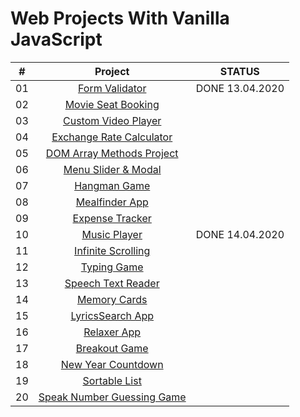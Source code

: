 # Web Projects With Vanilla JavaScript

|  #  |            Project             | STATUS |
| :-: | :----------------------------: | :-------: |
| 01  | [Form Validator](https://github.com/FreeNikita/web-projects-with-vanilla-javascript/tree/master/FormValidator%20) | DONE 13.04.2020 |
| 02  | [Movie Seat Booking]() |  |
| 03  | [Custom Video Player]() |  |
| 04  | [Exchange Rate Calculator]() |  |
| 05  | [DOM Array Methods Project]() |  |
| 06  | [Menu Slider & Modal]() |  |
| 07  | [Hangman Game]() |  |
| 08  | [Mealfinder App]() |  |
| 09  | [Expense Tracker]() |  |
| 10  | [Music Player]() | DONE 14.04.2020 |
| 11  | [Infinite Scrolling]() |  |
| 12  | [Typing Game]() |  |
| 13  | [Speech Text Reader]() |  |
| 14  | [Memory Cards]() |  |
| 15  | [LyricsSearch App]() |  |
| 16  | [Relaxer App]() |   |
| 17  | [Breakout Game]() |   |
| 18  | [New Year Countdown]() |   |
| 19  | [Sortable List]() |   |
| 20  | [Speak Number Guessing Game]() |   |
